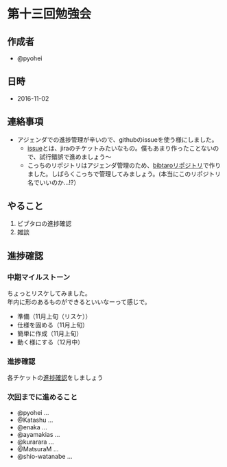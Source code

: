 # 第十三回勉強会


## 作成者

* @pyohei


## 日時

* 2016-11-02


## 連絡事項

* アジェンダでの進捗管理が辛いので、githubのissueを使う様にしました。  
  * [issue](https://seleck.cc/647)とは、jiraのチケットみたいなもの。僕もあまり作ったことないので、試行錯誤で進めましょう〜
  * こっちのリポジトリはアジェンダ管理のため、[bibtaroリポジトリ](https://github.com/monokies/bibtaro/issues)で作りました。しばらくこっちで管理してみましょう。(本当にこのリポジトリ名でいいのか...!?）


## やること

1. ビブタロの進捗確認
2. 雑談


## 進捗確認


### 中期マイルストーン

ちょっとリスケしてみました。  
年内に形のあるものができるといいなーって感じで。  

* 準備（11月上旬（リスケ））
* 仕様を固める（11月上旬）
* 簡単に作成（11月上旬）
* 動く様にする（12月中）


### 進捗確認

各チケットの[進捗確認](https://github.com/monokies/bibtaro/issues)をしましょう

### 次回までに進めること

* @pyohei ... 
* @Katashu  ... 
* @enaka  ... 
* @ayamakias  ... 
* @kurarara  ... 
* @MatsuraM  ... 
* @shio-watanabe  ... 
